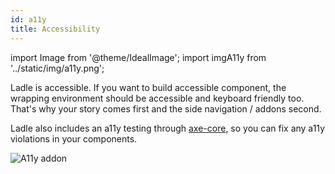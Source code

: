 ```yaml
---
id: a11y
title: Accessibility
---
```


import Image from '@theme/IdealImage';
import imgA11y from '../static/img/a11y.png';

Ladle is accessible. If you want to build accessible component, the wrapping environment should be accessible and keyboard friendly too. That's why your story comes first and the side navigation / addons second.

Ladle also includes an a11y testing through [axe-core](https://github.com/dequelabs/axe-core), so you can fix any a11y violations in your components.

<Image img={imgA11y} alt="A11y addon" />
